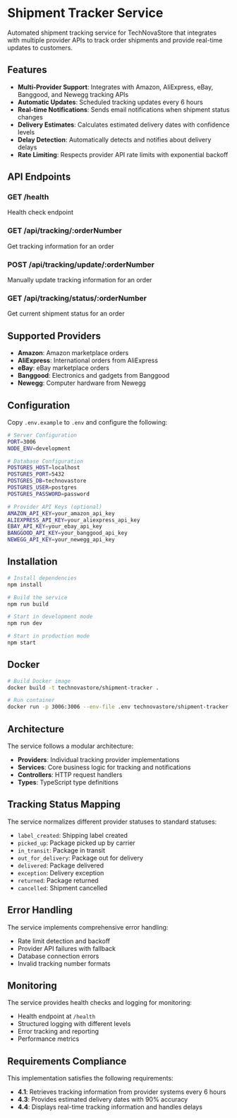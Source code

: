 # Shipment Tracker Service

Automated shipment tracking service for TechNovaStore that integrates with multiple provider APIs to track order shipments and provide real-time updates to customers.

## Features

- **Multi-Provider Support**: Integrates with Amazon, AliExpress, eBay, Banggood, and Newegg tracking APIs
- **Automatic Updates**: Scheduled tracking updates every 6 hours
- **Real-time Notifications**: Sends email notifications when shipment status changes
- **Delivery Estimates**: Calculates estimated delivery dates with confidence levels
- **Delay Detection**: Automatically detects and notifies about delivery delays
- **Rate Limiting**: Respects provider API rate limits with exponential backoff

## API Endpoints

### GET /health
Health check endpoint

### GET /api/tracking/:orderNumber
Get tracking information for an order

### POST /api/tracking/update/:orderNumber
Manually update tracking information for an order

### GET /api/tracking/status/:orderNumber
Get current shipment status for an order

## Supported Providers

- **Amazon**: Amazon marketplace orders
- **AliExpress**: International orders from AliExpress
- **eBay**: eBay marketplace orders
- **Banggood**: Electronics and gadgets from Banggood
- **Newegg**: Computer hardware from Newegg

## Configuration

Copy `.env.example` to `.env` and configure the following:

```bash
# Server Configuration
PORT=3006
NODE_ENV=development

# Database Configuration
POSTGRES_HOST=localhost
POSTGRES_PORT=5432
POSTGRES_DB=technovastore
POSTGRES_USER=postgres
POSTGRES_PASSWORD=password

# Provider API Keys (optional)
AMAZON_API_KEY=your_amazon_api_key
ALIEXPRESS_API_KEY=your_aliexpress_api_key
EBAY_API_KEY=your_ebay_api_key
BANGGOOD_API_KEY=your_banggood_api_key
NEWEGG_API_KEY=your_newegg_api_key
```

## Installation

```bash
# Install dependencies
npm install

# Build the service
npm run build

# Start in development mode
npm run dev

# Start in production mode
npm start
```

## Docker

```bash
# Build Docker image
docker build -t technovastore/shipment-tracker .

# Run container
docker run -p 3006:3006 --env-file .env technovastore/shipment-tracker
```

## Architecture

The service follows a modular architecture:

- **Providers**: Individual tracking provider implementations
- **Services**: Core business logic for tracking and notifications
- **Controllers**: HTTP request handlers
- **Types**: TypeScript type definitions

## Tracking Status Mapping

The service normalizes different provider statuses to standard statuses:

- `label_created`: Shipping label created
- `picked_up`: Package picked up by carrier
- `in_transit`: Package in transit
- `out_for_delivery`: Package out for delivery
- `delivered`: Package delivered
- `exception`: Delivery exception
- `returned`: Package returned
- `cancelled`: Shipment cancelled

## Error Handling

The service implements comprehensive error handling:

- Rate limit detection and backoff
- Provider API failures with fallback
- Database connection errors
- Invalid tracking number formats

## Monitoring

The service provides health checks and logging for monitoring:

- Health endpoint at `/health`
- Structured logging with different levels
- Error tracking and reporting
- Performance metrics

## Requirements Compliance

This implementation satisfies the following requirements:

- **4.1**: Retrieves tracking information from provider systems every 6 hours
- **4.3**: Provides estimated delivery dates with 90% accuracy
- **4.4**: Displays real-time tracking information and handles delays